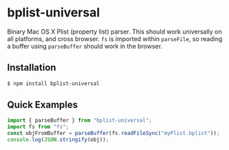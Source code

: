 # bplist-universal

Binary Mac OS X Plist (property list) parser. This should work universally on all platforms, and cross browser. `fs` is imported within `parseFile`, so reading a buffer using `parseBuffer` should work in the browser.

## Installation

```bash
$ npm install bplist-universal
```

## Quick Examples

```javascript
import { parseBuffer } from "bplist-universal";
import fs from "fs";
const objFromBuffer = parseBuffer(fs.readFileSync("myPlist.bplist"));
console.log(JSON.stringify(obj));
```
